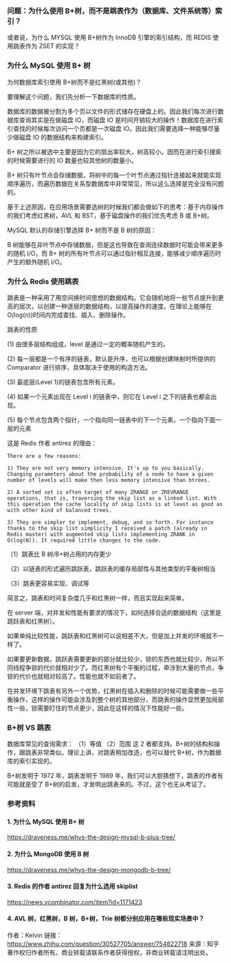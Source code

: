 ### 问题：为什么使用 B+树，而不是跳表作为（数据库、文件系统等）索引？

或者说，为什么 MYSQL 使用 B+树作为 InnoDB 引擎的索引结构，而 REDIS 使用跳表作为 ZSET 的实现？

### 为什么 MySQL 使用 B+ 树

为何数据库索引使用 B+树而不是红黑树(或其他)？

要理解这个问题，我们先分析一下数据库的性质。

数据库的数据被分割为多个页以文件的形式储存在硬盘上的。因此我们每次进行数据库查询其实是在做磁盘 IO，而磁盘 IO 是时间开销较大的操作！数据库在进行索引查找的时候每次访问一个页都是一次磁盘 IO。因此我们需要选择一种能够尽量少做磁盘 IO 的数据结构来构建索引。

B+ 树之所以被选中主要是因为它的扇出率较大，树高较小。因而在进行索引搜索的时候需要进行的 IO 数量也较其他树的数量小。

B+ 树只有叶节点会存储数据，将树中的每一个叶节点通过指针连接起来就能实现顺序遍历，而遍历数据在关系型数据库中非常常见，所以这么选择是完全没有问题的。

基于上述原因，在应用场景需要选树的时候我们都会做如下的思考：基于内存操作的我们考虑红黑树，AVL 和 BST，基于磁盘操作的我们优先考虑 B 或 B+树。

MySQL 默认的存储引擎选择 B+ 树而不是 B 树的原因：

B 树能够在非叶节点中存储数据，但是这也导致在查询连续数据时可能会带来更多的随机 I/O，而 B+ 树的所有叶节点可以通过指针相互连接，能够减少顺序遍历时产生的额外随机 I/O。

### 为什么 Redis 使用跳表

跳表是一种采用了用空间换时间思想的数据结构。它会随机地将一些节点提升到更高的层次，以创建一种逐层的数据结构，以提高操作的速度。在理论上能够在 O(log(n))时间内完成查找、插入、删除操作。

跳表的性质

(1) 由很多层结构组成，level 是通过一定的概率随机产生的。

(2) 每一层都是一个有序的链表，默认是升序，也可以根据创建映射时所提供的 Comparator 进行排序，具体取决于使用的构造方法。

(3) 最底层(Level 1)的链表包含所有元素。

(4) 如果一个元素出现在 Level i 的链表中，则它在 Level i 之下的链表也都会出现。

(5) 每个节点包含两个指针，一个指向同一链表中的下一个元素，一个指向下面一层的元素

这是 Redis 作者 antirez 的理由：

```
There are a few reasons:

1) They are not very memory intensive. It's up to you basically. Changing parameters about the probability of a node to have a given number of levels will make then less memory intensive than btrees.

2) A sorted set is often target of many ZRANGE or ZREVRANGE operations, that is, traversing the skip list as a linked list. With this operation the cache locality of skip lists is at least as good as with other kind of balanced trees.

3) They are simpler to implement, debug, and so forth. For instance thanks to the skip list simplicity I received a patch (already in Redis master) with augmented skip lists implementing ZRANK in O(log(N)). It required little changes to the code.

```

（1）跳表比 B 树/B+树占用的内存更少

（2）以链表的形式遍历跳跃表，跳跃表的缓存局部性与其他类型的平衡树相当

（3）跳表更容易实现、调试等

简言之，跳表和时间复杂度几乎和红黑树一样，而且实现起来简单。

在 server 端，对并发和性能有要求的情况下，如何选择合适的数据结构（这里是跳跃表和红黑树）。

如果单纯比较性能，跳跃表和红黑树可以说相差不大，但是加上并发的环境就不一样了。

如果要更新数据，跳跃表需要更新的部分就比较少，锁的东西也就比较少，所以不同线程争锁的代价就相对少了。而红黑树有个平衡的过程，牵涉到大量的节点，争锁的代价也就相对较高了。性能也就不如前者了。

在并发环境下跳表有另外一个优势，红黑树在插入和删除的时候可能需要做一些平衡操作，这样的操作可能会涉及到整个树的其他部分，而跳表的操作显然更加局部性一些，锁需要盯住的节点更少，因此在这样的情况下性能好一些。

### B+树 VS 跳表

数据库常见的查询需求：
（1）等值
（2）范围
这 2 者都支持。B+树的结构和操作，跟跳表非常类似。理论上讲，对跳表稍加改造，也可以替代 B+树，作为数据库的索引实现的。

B+树发明于 1972 年，跳表发明于 1989 年，我们可以大胆猜想下，跳表的作者有可能就是受了 B+树的启发，才发明出跳表来的。不过，这个也无从考证了。

### 参考资料

#### 1. 为什么 MySQL 使用 B+ 树

https://draveness.me/whys-the-design-mysql-b-plus-tree/

#### 2. 为什么 MongoDB 使用 B 树

https://draveness.me/whys-the-design-mongodb-b-tree/

#### 3. Redis 的作者 antirez 回复为什么选用 skiplist

https://news.ycombinator.com/item?id=1171423

#### 4. AVL 树，红黑树，B 树，B+树，Trie 树都分别应用在哪些现实场景中？

作者：Kelvin
链接：https://www.zhihu.com/question/30527705/answer/754822718
来源：知乎
著作权归作者所有。商业转载请联系作者获得授权，非商业转载请注明出处。
